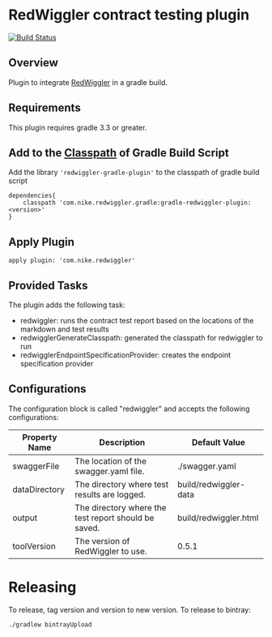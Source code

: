 # RedWiggler contract testing plugin

[![Build Status](https://travis-ci.com/Nike-Inc/gradle-redwiggler-plugin.svg?token=PmECSWCH8LFEKNdzr64F&branch=master)](https://travis-ci.com/Nike-Inc/gradle-redwiggler-plugin)

## Overview

Plugin to integrate [RedWiggler](https://github.com/Nike-Inc/redwiggler) in a gradle build.

## Requirements

This plugin requires gradle 3.3 or greater.

## Add to the [Classpath](https://docs.gradle.org/current/userguide/organizing_build_logic.html) of Gradle Build Script
Add the library `'redwiggler-gradle-plugin'` to the classpath of gradle build script

    dependencies{
        classpath 'com.nike.redwiggler.gradle:gradle-redwiggler-plugin:<version>'
    }
    
## Apply Plugin
    
    apply plugin: 'com.nike.redwiggler'

## Provided Tasks

The plugin adds the following task:

+ redwiggler: runs the contract test report based on the locations of the markdown and test results
+ redwigglerGenerateClasspath: generated the classpath for redwiggler to run
+ redwigglerEndpointSpecificationProvider: creates the endpoint specification provider

## Configurations
    
The configuration block is called "redwiggler" and accepts the following configurations:

|Property Name   	| Description |Default Value  	|
|---	|---	| --- |
| swaggerFile | The location of the swagger.yaml file. | ./swagger.yaml |
| dataDirectory   	| The directory where test results are logged. | build/redwiggler-data |
| output   	| The directory where the test report should be saved. | build/redwiggler.html |
| toolVersion | The version of RedWiggler to use. | 0.5.1 |

# Releasing

To release, tag version and version to new version. To release to bintray:

```shell
./gradlew bintrayUpload
```
